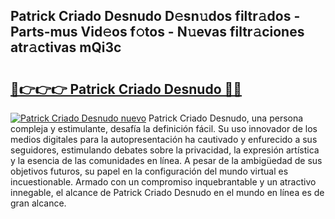 ## Patrick Criado Desnudo D𝚎sn𝚞dos filtr𝚊dos - Parts-mus Vid𝚎os f𝚘tos - N𝚞evas filtr𝚊ciones atr𝚊ctivas mQi3c

# <h2><a href="http://mb93xf.tromn.icu/?c=Patrick+Criado+Desnudo">🔗👉👉👉 Patrick Criado Desnudo 🔗🔗</a></h2>

[![Patrick Criado Desnudo nuevo](https://i.imgur.com/pEAQMta.gif)](http://mb93xf.tromn.icu/?c=Patrick+Criado+Desnudo)
Patrick Criado Desnudo, una persona compleja y estimulante, desafía la definición fácil. Su uso innovador de los medios digitales para la autopresentación ha cautivado y enfurecido a sus seguidores, estimulando debates sobre la privacidad, la expresión artística y la esencia de las comunidades en línea. A pesar de la ambigüedad de sus objetivos futuros, su papel en la configuración del mundo virtual es incuestionable. Armado con un compromiso inquebrantable y un atractivo innegable, el alcance de Patrick Criado Desnudo en el mundo en línea es de gran alcance.
